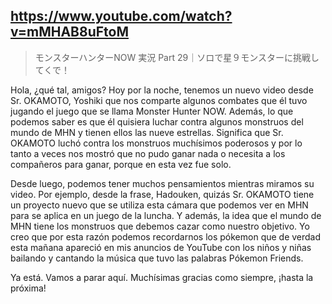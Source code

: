 ## https://www.youtube.com/watch?v=mMHAB8uFtoM

> モンスターハンターNOW 実況 Part 29｜ソロで星９モンスターに挑戦してくで！ 

Hola, ¿qué tal, amigos? Hoy por la noche, tenemos un nuevo video desde Sr. OKAMOTO, Yoshiki que nos comparte algunos combates que él tuvo jugando el juego que se llama Monster Hunter NOW. Además, lo que podemos saber es que él quisiera luchar contra algunos monstruos del mundo de MHN y tienen ellos las nueve estrellas. Significa que Sr. OKAMOTO luchó contra los monstruos muchísimos poderosos y por lo tanto a veces nos mostró que no pudo ganar nada o necesita a los compañeros para ganar, porque en esta vez fue solo. 

Desde luego, podemos tener muchos pensamientos mientras miramos su video. Por ejemplo, desde la frase, Hadouken, quizás Sr. OKAMOTO tiene un proyecto nuevo que se utiliza esta cámara que podemos ver en MHN para se aplica en un juego de la luncha. Y además, la idea que el mundo de MHN tiene los monstruos que debemos cazar como nuestro objetivo. Yo creo que por esta razón podemos recordarnos los pókemon que de verdad esta mañana apareció en mis anuncios de YouTube con los niños y niñas bailando y cantando la música que tuvo las palabras Pókemon Friends.

Ya está. Vamos a parar aquí. Muchísimas gracias como siempre, ¡hasta la próxima!
